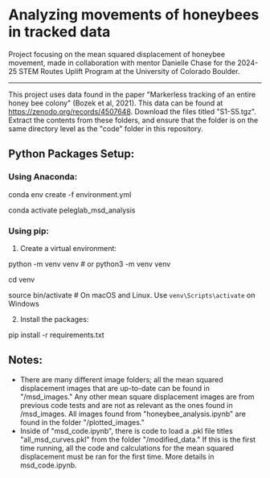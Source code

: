 # Analyzing movements of honeybees in tracked data
Project focusing on the mean squared displacement of honeybee movement, made in collaboration with mentor Danielle Chase for the 2024-25 STEM Routes Uplift Program at the University of Colorado Boulder.
***
This project uses data found in the paper "Markerless tracking of an entire honey bee colony" (Bozek et al, 2021). This data can be found at https://zenodo.org/records/4507648. Download the files titled "S1-S5.tgz". Extract the contents from these folders, and ensure that the folder is on the same directory level as the "code" folder in this repository. 

## Python Packages Setup:
### Using Anaconda: 
conda env create -f environment.yml

conda activate peleglab_msd_analysis

### Using pip:
1. Create a virtual environment:

python -m venv venv  # or python3 -m venv venv

cd venv

source bin/activate  # On macOS and Linux. Use `venv\Scripts\activate` on Windows

2. Install the packages:

pip install -r requirements.txt

## Notes:
- There are many different image folders; all the mean squared displacement images that are up-to-date can be found in "/msd_images." Any other mean square displacement images are from previous code tests and are not as relevant as the ones found in /msd_images. All images found from "honeybee_analysis.ipynb" are found in the folder "/plotted_images."  
- Inside of "msd_code.ipynb", there is code to load a .pkl file titles "all_msd_curves.pkl" from the folder "/modified_data." If this is the first time running, all the code and calculations for the mean squared displacement must be ran for the first time. More details in msd_code.ipynb.
